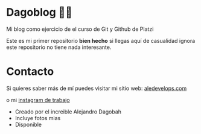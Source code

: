 # Dagoblog 🐱‍👓
Mi blog como ejercicio de el curso de Git y Github de Platzi 


Este es mi primer repositorio **bien hecho** si llegas aquí de casualidad ignora este repositorio no tiene nada interesante.




# Contacto
Si quieres saber más de mí puedes visitar mi sitio web: [aledevelops.com](http://aledevelops.com "aledevelops.com")

o mi [instagram de trabajo ](http://https://www.instagram.com/ale_develops/ "instagram de trabajo ")

* Creado por el increible Alejandro Dagobah
* Incluye fotos mias
* Disponible 